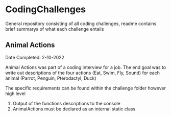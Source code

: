 # CodingChallenges
General repository consisting of all coding challenges, readme contains brief summarys of what each challenge entails


## Animal Actions
Date Completed: 2-10-2022

Animal Actions was part of a coding interview for a job.
The end goal was to write out descriptions of the four actions (Eat, Swim, Fly, Sound) for each animal (Parrot, Penguin, Pterodactyl, Duck)

The specific requirements can be found within the challenge folder however high level
1. Output of the functions descriptions to the console
2. AnimalActions must be declared as an internal static class
